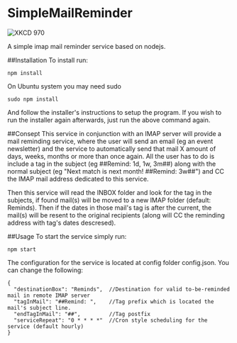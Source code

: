 SimpleMailReminder
==================
![XKCD 970](https://sslimgs.xkcd.com/comics/the_important_field.png)

A simple imap mail reminder service based on nodejs.

##Installation
To install run:
```
npm install
```
On Ubuntu system you may need sudo
```
sudo npm install
```
And follow the installer's instructions to setup the program.
If you wish to run the installer again afterwards, just run 
the above command again.

##Consept
This service in conjunction with an IMAP server will provide a mail reminding service, where the user will send an email (eg an event newsletter) and the service to automatically send that mail X amount of days, weeks, months or more than once again. 
All the user has to do is include a tag in the subject (eg ##Remind: 1d, 1w, 3m##) along with the normal subject (eg "Next match is next month! ##Remind: 3w##") and CC the IMAP mail address dedicated to this service. 

Then this service will read the INBOX folder and look for the tag in the subjects, if found mail(s) will be moved to a new IMAP folder (default: Reminds). Then if the dates in those mail's tag is after the current, the mail(s) will be resent to the original recipients (along will CC the reminding address with tag's dates descresed).

##Usage
To start the service simply run:
```
npm start
```

The configuration for the service is located at config folder config.json.
You can change the following:
```
{
  "destinationBox": "Reminds",  //Destination for valid to-be-reminded mail in remote IMAP server
  "tagInMail": "##Remind: ",    //Tag prefix which is located the mail's subject line.
  "endTagInMail": "##",         //Tag postfix
  "serviceRepeat": "0 * * * *"  //Cron style scheduling for the service (default hourly)
}
```


